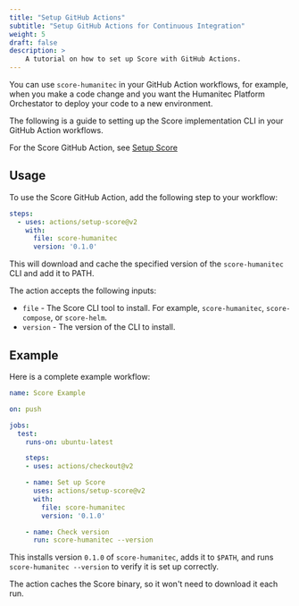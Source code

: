 ```yaml
---
title: "Setup GitHub Actions"
subtitle: "Setup GitHub Actions for Continuous Integration"
weight: 5
draft: false
description: >
    A tutorial on how to set up Score with GitHub Actions.
---
```


You can use `score-humanitec` in your GitHub Action workflows, for example, when you make a code change and you want the Humanitec Platform Orchestator to deploy your code to a new environment.

The following is a guide to setting up the Score implementation CLI in your GitHub Action workflows.

For the Score GitHub Action, see [Setup Score](https://github.com/score-spec/setup-score)


## Usage

To use the Score GitHub Action, add the following step to your workflow:

```yaml
steps:
  - uses: actions/setup-score@v2
    with:
      file: score-humanitec
      version: '0.1.0'
```

This will download and cache the specified version of the `score-humanitec` CLI and add it to PATH.

The action accepts the following inputs:

- `file` - The Score CLI tool to install. For example, `score-humanitec`, `score-compose`, or `score-helm`.
- `version` - The version of the CLI to install.

## Example

Here is a complete example workflow:

```yaml
name: Score Example

on: push

jobs:
  test:
    runs-on: ubuntu-latest

    steps:
    - uses: actions/checkout@v2

    - name: Set up Score
      uses: actions/setup-score@v2
      with:
        file: score-humanitec
        version: '0.1.0'

    - name: Check version
      run: score-humanitec --version
```

This installs version `0.1.0` of `score-humanitec`, adds it to `$PATH`, and runs `score-humanitec --version` to verify it is set up correctly.

The action caches the Score binary, so it won't need to download it each run.
